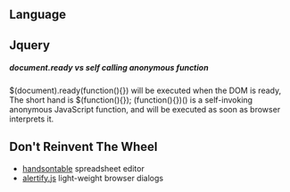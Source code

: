 ## Language

## Jquery

##### document.ready vs self calling anonymous function
$(document).ready(function(){}) will be executed when the DOM is ready, The short hand is $(function(){}); (function(){})() is a self-invoking anonymous JavaScript function, and will be executed as soon as browser interprets it.



## Don't Reinvent The Wheel
* [handsontable](https://handsontable.com/) spreadsheet editor
* [alertify.js](https://alertifyjs.org)  light-weight browser dialogs
